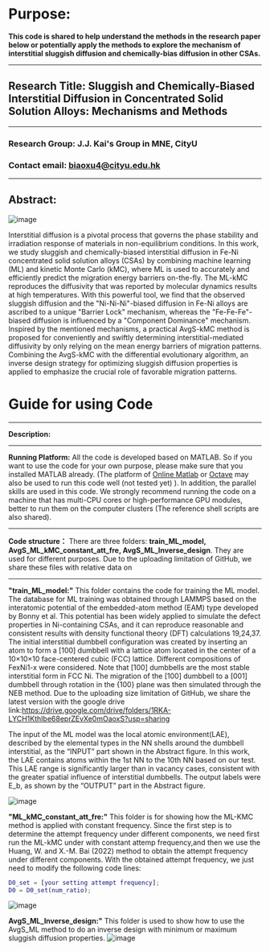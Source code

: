 # Purpose:
**This code is shared to help understand the methods in the research paper below or potentially apply the methods to explore the mechanism of interstitial sluggish diffusion and chemically-bias diffusion in other CSAs.**
***
## Research Title: Sluggish and Chemically-Biased Interstitial Diffusion in Concentrated Solid Solution Alloys: Mechanisms and Methods
***
### Research Group: J.J. Kai's Group in MNE, CityU
### Contact email: biaoxu4@cityu.edu.hk 
***
## Abstract:
![image](https://github.com/Jeremy1189/interstitial-diffusion/assets/85468234/7f15c182-cffb-4c76-9d76-bcabb4fcb671)

Interstitial diffusion is a pivotal process that governs the phase stability and irradiation response of materials in non-equilibrium conditions. In this work, we study sluggish and chemically-biased interstitial diffusion in Fe-Ni concentrated solid solution alloys (CSAs) by combining machine learning (ML) and kinetic Monte Carlo (kMC), where ML is used to accurately and efficiently predict the migration energy barriers on-the-fly. The ML-kMC reproduces the diffusivity that was reported by molecular dynamics results at high temperatures. With this powerful tool, we find that the observed sluggish diffusion and the "Ni-Ni-Ni"-biased diffusion in Fe-Ni alloys are ascribed to a unique "Barrier Lock" mechanism, whereas the "Fe-Fe-Fe"-biased diffusion is influenced by a "Component Dominance" mechanism. Inspired by the mentioned mechanisms, a practical AvgS-kMC method is proposed for conveniently and swiftly determining interstitial-mediated diffusivity by only relying on the mean energy barriers of migration patterns. Combining the AvgS-kMC with the differential evolutionary algorithm, an inverse design strategy for optimizing sluggish diffusion properties is applied to emphasize the crucial role of favorable migration patterns.

# Guide for using Code
***
**Description:**
***
**Running Platform:** All the code is developed based on MATLAB. So if you want to use the code for your own purpose, please make sure that you installed MATLAB already. (The platform of [Online Matlab](https://www.mathworks.com/products/matlab-online.html) or [Octave](https://octave.org/) may also be used to run this code well (not tested yet) ). In addition, the parallel skills are used in this code. We strongly recommend running the code on a machine that has multi-CPU cores or high-performance GPU modules, better to run them on the computer clusters (The reference shell scripts are also shared).  
***
**Code structure：** There are three folders: **train_ML_model, AvgS_ML_kMC_constant_att_fre, AvgS_ML_Inverse_design**. They are used for different purposes. 
Due to the uploading limitation of GitHub, we share these files with relative data on
***
**"train_ML_model:"** This folder contains the code for training the ML model. The database for ML training was obtained through LAMMPS based on the interatomic potential of the embedded-atom method (EAM) type developed by Bonny et al. This potential has been widely applied to simulate the defect properties in Ni-containing CSAs, and it can reproduce reasonable and consistent results with density functional theory (DFT) calculations 19,24,37. The initial interstitial dumbbell configuration was created by inserting an atom to form a [100] dumbbell with a lattice atom located in the center of a 10×10×10 face-centered cubic (FCC) lattice. Different compositions of FexNi1-x were considered. Note that [100] dumbbells are the most stable interstitial form in FCC Ni. The migration of the [100] dumbbell to a [001] dumbbell through rotation in the {100}  plane was then simulated through the NEB method.   Due to the uploading size limitation of GitHub, we share the latest version with the google drive link:https://drive.google.com/drive/folders/1RKA-LYCH1KthIbe68eprZEvXe0mOaoxS?usp=sharing

The input of the ML model was the local atomic environment(LAE), described by the elemental types in the NN shells around the dumbbell interstitial, as the “INPUT” part shown in the Abstract figure. In this work, the LAE contains atoms within the 1st NN to the 10th NN based on our test. This LAE range is significantly larger than in vacancy cases, consistent with the greater spatial influence of interstitial dumbbells. The output labels were E_b, as shown by the “OUTPUT” part in the Abstract figure. 

![image](https://github.com/Jeremy1189/interstitial-diffusion/assets/85468234/4ab93fc3-c23e-48d9-a3a3-b19d1e44cd37)

**"ML_kMC_constant_att_fre:"** This folder is for showing how the ML-KMC method is applied with constant frequency. Since the first step is to determine the attempt frequency under different components, we need first run the ML-kMC under with constant attemp frequency,and then we use the Huang, W. and X.-M. Bai (2022) method to obtain the attempt frequency under different components. With the obtained attempt frequency, we just need to modify the following code lines:
```matlab
D0_set = [your setting attempt frequency];
D0 = D0_set(num_ratio);
```
![image](https://github.com/Jeremy1189/interstitial-diffusion/assets/85468234/e6736047-dd0b-4cf7-9e85-3deaa09febc0)

**AvgS_ML_Inverse_design:"** This folder is used to show how to use the AvgS_ML method to do an inverse design with minimum or maximum sluggish diffusion properties.
![image](https://github.com/Jeremy1189/interstitial-diffusion/assets/85468234/12f2cb07-83e9-4d6b-8b01-742fba865668)


